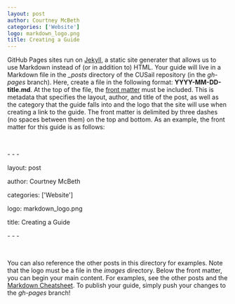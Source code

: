 ```yaml
---
layout: post
author: Courtney McBeth
categories: ['Website']
logo: markdown_logo.png
title: Creating a Guide
---
```


GitHub Pages sites run on [Jekyll](https://jekyllrb.com/), a static site generater that allows us to use Markdown instead of (or in addition to) HTML. Your guide will live in a Markdown file in the *_posts* directory of the CUSail repository (in the *gh-pages* branch). Here, create a file in the following format: __YYYY-MM-DD-title.md__. At the top of the file, the [front matter](https://jekyllrb.com/docs/front-matter/) must be included. This is metadata that specifies the layout, author, and title of the post, as well as the category that the guide falls into and the logo that the site will use when creating a link to the guide. The front matter is delimited by three dashes (no spaces between them) on the top and bottom. As an example, the front matter for this guide is as follows:

&nbsp;

\- \- \-


layout: post

author: Courtney McBeth

categories: ['Website']

logo: markdown_logo.png

title: Creating a Guide

\- \- \-

&nbsp;

You can also reference the other posts in this directory for examples. Note that the logo must be a file in the *images* directory. Below the front matter, you can begin your main content. For examples, see the other posts and the [Markdown Cheatsheet](https://github.com/adam-p/markdown-here/wiki/Markdown-Cheatsheet). To publish your guide, simply push your changes to the *gh-pages* branch!